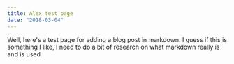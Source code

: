 ```yaml
---
title: Alex test page
date: "2018-03-04"
---
```


Well, here's a test page for adding a blog post in markdown.  I guess if this is something I like, I need to do a bit of research on what markdown really is and is used